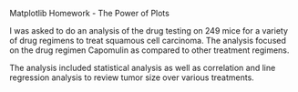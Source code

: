 Matplotlib Homework - The Power of Plots 

I was asked to do an analysis of the drug testing on 249 mice for a variety of drug regimens to treat squamous cell carcinoma. The analysis focused on the drug regimen Capomulin as compared to other treatment regimens. 

The analysis included statistical analysis as well as correlation and line regression analysis to review tumor size over various treatments. 
